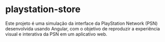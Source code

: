 # playstation-store
Este projeto é uma simulação da interface da PlayStation Network (PSN) desenvolvida usando Angular, com o objetivo de reproduzir a experiência visual e interativa da PSN em um aplicativo web.

